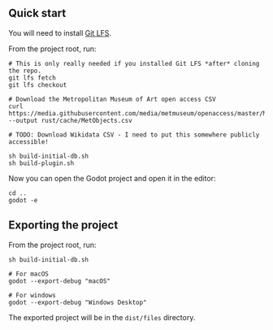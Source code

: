 ## Quick start

You will need to install [Git LFS](https://git-lfs.com/).

From the project root, run:

```
# This is only really needed if you installed Git LFS *after* cloning the repo.
git lfs fetch
git lfs checkout

# Download the Metropolitan Museum of Art open access CSV
curl https://media.githubusercontent.com/media/metmuseum/openaccess/master/MetObjects.csv --output rust/cache/MetObjects.csv

# TODO: Download Wikidata CSV - I need to put this somewhere publicly accessible!

sh build-initial-db.sh
sh build-plugin.sh
```

Now you can open the Godot project and open it in the editor:

```
cd ..
godot -e
```

## Exporting the project

From the project root, run:

```
sh build-initial-db.sh

# For macOS
godot --export-debug "macOS"

# For windows
godot --export-debug "Windows Desktop"
```

The exported project will be in the `dist/files` directory.

